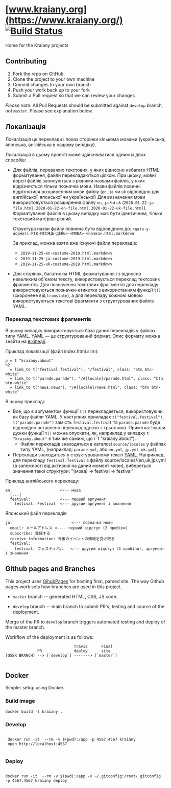 # [www.kraiany.org](https://www.kraiany.org/) [![Build Status](https://travis-ci.org/Kraiany/kraiany.github.io.svg?branch=develop)](https://travis-ci.org/Kraiany/kraiany.github.io)
Home for the Kraiany projects



## Contributing

1. Fork the repo on GitHub
2. Clone the project to your own machine
3. Commit changes to your own branch
4. Push your work back up to your fork
5. Submit a Pull request so that we can review your changes

*Please note*: All Pull Requests should be submitted against `develop`
branch, not `master`. Please see explanation below.

## Локалізація

Локалізація це переклади і показ сторінки кількома мовами (українська,
японська, англійська в нашому випадку).

Локалізація в цьому проекті може здійснюватися одним із двох способів:
- Для файлів, переважно текстових, у яких відносно небагато HTML
  форматування, файли перекладаються цілком. При цьому, мовні версії
  файлів записуються з різними назвами файлів, у яких відрізняється
  тільки позначка мови. Назви файлів повинні відрізнятися розширенням
  мови файлу (`en`, `ja` чи `uk` відповідно для англійської, японської
  чи української) Для визначення мови використовується розширення файлу
  `en`, `ja` чи `uk` (`2020-01-22-ja-file.html`, `2020-01-22-en-file.html`, `2020-01-22-uk-file.html`).
  Форматування файлів в цьому випадку має бути ідентичним, тільки
  текстовий матеріал різний.

  Структура назви файлу повинна бути відповідною до: `<дата-у-форматі-РІК-МІСЯЦЬ-ДЕНЬ>-<МОВА>-<назва>.html.markdown`

  За приклад, можна взяти вже існуючі файли перекладів:

  - `2019-11-25-en-costume-2019.html.markdown`
  - `2019-11-25-ja-costume-2019.html.markdown`
  - `2019-11-25-uk-costume-2019.html.markdown`

- Для сторінок, багатих на HTML форматування і з відносно невеликим
  об'ємом тексту, використовується переклад тектсових фрагментів. Для
  позначення текстових фрагментів для перекладу використовуються
  позначки-етикетки з використанням функції `t()`(скорочене від
  `translate`), а для перекладу кожною мовою використувуються текстові
  фрагменти з структурованих файлів YAML.


### Переклад текстових фрагментів

В цьому випадку використовується база даних перекладів у файлах типу YAML. YAML — це структурований формат. Опис формату можна знайти на [вікіпедії](https://uk.wikipedia.org/wiki/YAML).


Приклад локалізації (файл index.html.slim):

    p = t "kraiany.about"
    h2
      = link_to t("festival.festival"), "/festival", class: "btn btn-white"
      = link_to t("parade.parade"), "/#{locale}/parade.html", class: "btn btn-white"
      = link_to t("news.news"), "/#{locale}/news.html", class: "btn btn-white"

В цьому прикладі:

- Все, що є аргументом функції `t()` перекладається, використовуючи як
  базу файли YAML. У наступних прикладах  `t("festival.festival")`,
  `t("parade.parade")` замість `festival.festival` та `parade.parade`
  буде відповідно вставлено переклад однією з трьох мов.
  Примітка: Інколи дужки функції `t()` можна опускати, як, наприклад у
  випадку `t "kraiany.about"` є тим же самим, що і `t "kraiany.about").
  - Файли перекладів знаходяться в каталозі `source/locales` у файлах типу
    YAML, (наприклад: `parade.yml`, або `en.yml`, `jp.yml`, `uk.yml`).
- Переклади знаходяться у структурованому тексті
  [YAML](https://uk.wikipedia.org/wiki/YAML). Наприклад, для перекладу
  `festival.festival` з файлу source/locales/(en,uk,jp).yml (в
  залежності від активної на даний момент мови), вибереться значення
  такої структури: "(мова) -> festival -> festival"

Приклад англійського перекладу:


```
en:                     <--- мова
  [...]
  festival:             <--- перший аргумент
    festival: Festival  <--- другий аргумент і значення
```

Японський файл перекладів
```
ja:                          <--- позначка мови
  email: メールアドレス <---- перший відступ (2 пробіли)
  subscribe: 登録する
  receive_information: 今後のイベントの情報を受け取る
  festival:
    festival: フェスティバル   <--- другий відступ (4 пробіли), аргумент і значення
```

## Github pages and Branches

This project uses [GihubPages](https://pages.github.com/) for hosting
final, parsed site. The way Github pages work sets how branches are used
in this project.

- `master` branch -- generated HTML, CSS, JS code.

- `develop` branch -- main branch to submit PR's, testing and source of
the deployment.

Merge of the PR to `develop` branch triggers automated testing and
deploy of the master branch.

Workflow of the deployment is as follows:


```
                              Travis      Final
              PR              deploy      site
[USER BRANCH] --> [`develop`] -------> [`master`]


```

## Docker

Simpler setup using Docker.


### Build image

```
docker build -t kraiany .

```

### Develop

```

 docker run -it  --rm -v $(pwd):/app -p 4567:4567 kraiany
 open http://localhost:4567


```


### Deploy

```

docker run -it  --rm -v $(pwd):/app -v ~/.gitconfig:/root/.gitconfig  -p 4567:4567 kraiany deploy

```
